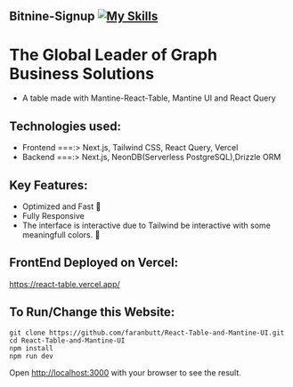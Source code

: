 ## Bitnine-Signup [![My Skills](https://skillicons.dev/icons?i=ts,tailwind,nextjs,postgres,vercel,react)](https://skillicons.dev)

# The Global Leader of Graph Business Solutions

* A table made with Mantine-React-Table, Mantine UI and React Query

## Technologies used:
* Frontend ===:> Next.js, Tailwind CSS, React Query, Vercel
* Backend ===:>  Next.js, NeonDB(Serverless PostgreSQL),Drizzle ORM
## Key Features:
* Optimized and Fast 🚀
* Fully Responsive
* The interface is interactive due to Tailwind be interactive with some meaningfull colors. 🎨

## FrontEnd Deployed on Vercel:
https://react-table.vercel.app/

## To Run/Change this Website:
```
git clone https://github.com/faranbutt/React-Table-and-Mantine-UI.git
cd React-Table-and-Mantine-UI
npm install
npm run dev
```
Open [http://localhost:3000](http://localhost:3000/) with your browser to see the result.


